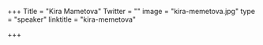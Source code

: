 +++
Title = "Kira Mametova"
Twitter = ""
image = "kira-memetova.jpg"
type = "speaker"
linktitle = "kira-memetova"

+++

